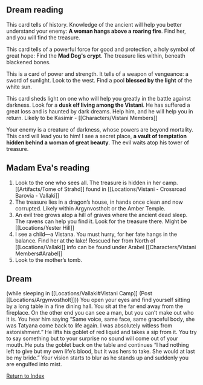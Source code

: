 ## Dream reading

This card tells of history. Knowledge of the ancient will help you better understand your enemy: __A woman hangs above a roaring fire__. Find her, and you will find the treasure.

This card tells of a powerful force for good and protection, a holy symbol of great hope:
Find the __Mad Dog's crypt__. The treasure lies within, beneath blackened bones.

This is a card of power and strength. It tells of a weapon of vengeance: a sword of sunlight. Look to the west. Find a pool __blessed by the light__ of the white sun.

This card sheds light on one who will help you greatly in the battle against darkness. Look for a __dusk elf living among the Vistani__. He has suffered a great loss and is haunted by dark dreams. Help him, and he will help you in return.
Likely to be Kasimir - [[Characters/Vistani Members]]

Your enemy is a creature of darkness, whose powers are beyond mortality. This card will lead you to him! I see a secret place, __a vault of temptation hidden behind a woman of great beauty__. The evil waits atop his tower of treasure.

## Madam Eva's reading

1. Look to the one who sees all. The treasure is hidden in her camp.
    [[Artifacts/Tome of Strahd]] found in [[Locations/Vistani - Crossroad Barovia - Vallaki]]
2. The treasure lies in a dragon’s house, in hands once clean and now corrupted.
    Likely within Argynvostholt or the Amber Temple. 
3. An evil tree grows atop a hill of graves where the ancient dead sleep. The ravens can help you find it. Look for the treasure there. Might be [[Locations/Yester Hill]]
4. I see a child—a Vistana. You must hurry, for her fate hangs in the balance. Find her at the lake! 
    Rescued her from North of [[Locations/Vallaki]] info can be found under Arabel [[Characters/Vistani Members#Arabel]]
5. Look to the mother’s tomb.

## Dream
(while sleeping in [[Locations/Vallaki#Vistani Camp]] (Post [[Locations/Argynvostholt]]))
You open your eyes and find yourself sitting by a long table in a fine dining hall. You sit at the far end away from the fireplace. On the other end you can see a man, but you can’t make out who it is. You hear him saying “Same voice, same face, same graceful body, she was Tatyana come back to life again. I was absolutely witless from astonishment.” He lifts his goblet of red liquid and takes a sip from it. You try to say something but to your surprise no sound will come out of your mouth. He puts the goblet back on the table and continues “I had nothing left to give but my own life’s blood, but it was hers to take. She would at last be my bride.” Your vision starts to blur as he stands up and suddenly you are engulfed into mist. 


[Return to Index](Index)
